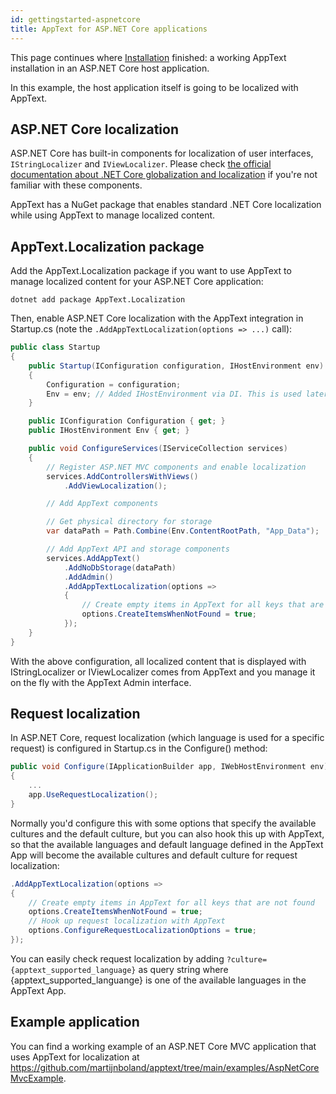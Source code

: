 ```yaml
---
id: gettingstarted-aspnetcore
title: AppText for ASP.NET Core applications
---
```


This page continues where [Installation](installation) finished: a working AppText installation in an ASP.NET Core host application. 

In this example, the host application itself is going to be localized with AppText.

## ASP.NET Core localization

ASP.NET Core has built-in components for localization of user interfaces, `IStringLocalizer` and `IViewLocalizer`. Please check [the official documentation about .NET Core globalization and localization](https://docs.microsoft.com/en-us/aspnet/core/fundamentals/localization?view=aspnetcore-3.1) if you're not familiar with these components.

AppText has a NuGet package that enables standard .NET Core localization while using AppText to manage localized content.

## AppText.Localization package

Add the AppText.Localization package if you want to use AppText to manage localized content for your ASP.NET Core application:

```
dotnet add package AppText.Localization
```

Then, enable ASP.NET Core localization with the AppText integration in Startup.cs (note the `.AddAppTextLocalization(options => ...)` call):

```csharp
public class Startup
{
    public Startup(IConfiguration configuration, IHostEnvironment env)
    {
        Configuration = configuration;
        Env = env; // Added IHostEnvironment via DI. This is used later to obtain the physical directory for storage.
    }

    public IConfiguration Configuration { get; }
    public IHostEnvironment Env { get; }

    public void ConfigureServices(IServiceCollection services)
    {
        // Register ASP.NET MVC components and enable localization
        services.AddControllersWithViews()
            .AddViewLocalization();

        // Add AppText components

        // Get physical directory for storage 
        var dataPath = Path.Combine(Env.ContentRootPath, "App_Data");

        // Add AppText API and storage components
        services.AddAppText()
            .AddNoDbStorage(dataPath)
            .AddAdmin()
            .AddAppTextLocalization(options =>
            {
                // Create empty items in AppText for all keys that are not found
                options.CreateItemsWhenNotFound = true;
            });
    }
}
```

With the above configuration, all localized content that is displayed with IStringLocalizer or IViewLocalizer comes from AppText and you manage it on the fly with the AppText Admin interface.

## Request localization

In ASP.NET Core, request localization (which language is used for a specific request) is configured in Startup.cs in the Configure() method:

```csharp
public void Configure(IApplicationBuilder app, IWebHostEnvironment env)
{
    ...
    app.UseRequestLocalization();
}
```

Normally you'd configure this with some options that specify the available cultures and the default culture, but you can also hook this up with AppText, so that the available languages and default language defined in the AppText App will become the available cultures and default culture for request localization:

```csharp
.AddAppTextLocalization(options =>
{
    // Create empty items in AppText for all keys that are not found
    options.CreateItemsWhenNotFound = true;
    // Hook up request localization with AppText
    options.ConfigureRequestLocalizationOptions = true;
});
```

You can easily check request localization by adding `?culture={apptext_supported_language}` as query string where {apptext_supported_languange} is one of the available languages in the AppText App.

## Example application

You can find a working example of an ASP.NET Core MVC application that uses AppText for localization at https://github.com/martijnboland/apptext/tree/main/examples/AspNetCoreMvcExample.